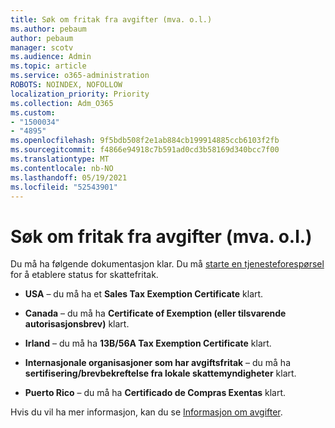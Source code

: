 ```yaml
---
title: Søk om fritak fra avgifter (mva. o.l.)
ms.author: pebaum
author: pebaum
manager: scotv
ms.audience: Admin
ms.topic: article
ms.service: o365-administration
ROBOTS: NOINDEX, NOFOLLOW
localization_priority: Priority
ms.collection: Adm_O365
ms.custom:
- "1500034"
- "4895"
ms.openlocfilehash: 9f5bdb508f2e1ab884cb199914885ccb6103f2fb
ms.sourcegitcommit: f4866e94918c7b591ad0cd3b58169d340bcc7f00
ms.translationtype: MT
ms.contentlocale: nb-NO
ms.lasthandoff: 05/19/2021
ms.locfileid: "52543901"
---
```

# <a name="apply-for-tax-exempt-status"></a>Søk om fritak fra avgifter (mva. o.l.)

Du må ha følgende dokumentasjon klar. Du må [starte en tjenesteforespørsel](https://go.microsoft.com/fwlink/p/?linkid=518322) for å etablere status for skattefritak.

- **USA** – du må ha et **Sales Tax Exemption Certificate** klart.

- **Canada** – du må ha **Certificate of Exemption (eller tilsvarende autorisasjonsbrev)** klart.

- **Irland** – du må ha **13B/56A Tax Exemption Certificate** klart.

- **Internasjonale organisasjoner som har avgiftsfritak** – du må ha **sertifisering/brevbekreftelse fra lokale skattemyndigheter** klart.

- **Puerto Rico** – du må ha **Certificado de Compras Exentas** klart.

Hvis du vil ha mer informasjon, kan du se [Informasjon om avgifter](/microsoft-365/commerce/billing-and-payments/tax-information).
